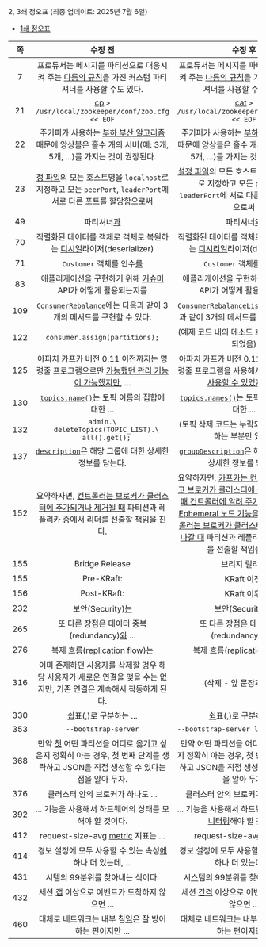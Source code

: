 2, 3쇄 정오표 (최종 업데이트: 2025년 7월 6일)

- [1쇄 정오표](1st/)

|쪽  |수정 전                                                                   |수정 후                                                                       |
|:-:|:---------------------------------------------------------------------:|:-------------------------------------------------------------------------:|
|7|프로듀서는 메시지를 파티션으로 대응시켜 주는 <ins>다름의 규칙</ins>을 가진 커스텀 파티셔너를 사용할 수도 있다.|프로듀서는 메시지를 파티션으로 대응시켜 주는 <ins>나름의 규칙</ins>을 가진 커스텀 파티셔너를 사용할 수도 있다.|
|21|<ins>cp</ins> `> /usr/local/zookeeper/conf/zoo.cfg << EOF`|<ins>cat</ins> `> /usr/local/zookeeper/conf/zoo.cfg << EOF`|
|22|주키퍼가 사용하는 <ins>부하 부산 알고리즘</ins> 때문에 앙상블은 홀수 개의 서버(예: 3개, 5개, ...)를 가지는 것이 권장된다.|주키퍼가 사용하는 <ins>부하 분산 알고리즘</ins> 때문에 앙상블은 홀수 개의 서버(예: 3개, 5개, ...)를 가지는 것이 권장된다.|
|23|<ins>정 파일</ins>의 모든 호스트명을 `localhost`로 지정하고 모든 `peerPort`, `leaderPort`에 서로 다른 포트를 할당함으로써|<ins>설정 파일</ins>의 모든 호스트명을 `localhost`로 지정하고 모든 `peerPort`, `leaderPort`에 서로 다른 포트를 할당함으로써|
|49|파티셔너<ins>과</ins>|파티셔너<ins>와</ins>|
|70|직렬화된 데이터를 객체로 객체로 복원하는 <ins>디시얼</ins>라이저(deserializer)|직렬화된 데이터를 객체로 객체로 복원하는 <ins>디시리얼</ins>라이저(deserializer)|
|71|`Customer` 객체를 인수<ins>를</ins>|`Customer` 객체를 인수<ins>로</ins>|
|83|애플리케이션을 구현하기 위해 <ins>커슈머</ins> API가 어떻게 활용되는지를|애플리케이션을 구현하기 위해 <ins>컨슈머</ins> API가 어떻게 활용되는지를|
|109|<ins>`ConsumerRebalance`</ins>에는 다음과 같이 3개의 메서드를 구현할 수 있다.|<ins>`ConsumerRebalanceListener`</ins>에는 다음과 같이 3개의 메서드를 구현할 수 있다.|
|122|`consumer.assign(partitions);`|(예제 코드 내의 메소드 호출이 중복 인쇄되었음)|
|125|아파치 카프카 버전 0.11 이전까지는 명령줄 프로그램으로만 <ins>가능했던 관리 기능이 가능했지만</ins>, ...|아파치 카프카 버전 0.11 이전까지는 명령줄 프로그램을 사용해서만 <ins>관리 기능을 사용할 수 있었지만</ins>, ...|
|130|<ins>`topics.name()`</ins>는 토픽 이름의 집합에 대한 ...|<ins>`topics.names()`</ins>는 토픽 이름의 집합에 대한 ...|
|132|`admin.\`<br />`  deleteTopics(TOPIC_LIST).\`<br />`  all().get();`|(토픽 삭제 코드는 누락되고 삭제를 확인하는 부분만 있음.)|
|137|<ins>`description`</ins>은 해당 그룹에 대한 상세한 정보를 담는다.|<ins>`groupDescription`</ins>은 해당 그룹에 대한 상세한 정보를 담는다.|
|152|요약하자면, <ins>컨트롤러는 브로커가 클러스터에 추가되거나 제거될 때</ins> 파티션과 레플리카 중에서 리더를 선출할 책임을 진다.|요약하자면, <ins>카프카는 컨트롤러를 선출하고 브로커가 클러스터에 들어오거나 나갈 때 컨트롤러에 알려 주기 위해 주키퍼의 Ephemeral 노드 기능을 사용한다. 컨트롤러는 브로커가 클러스터에 들어오거나 나갈 때</ins> 파티션과 레플리카 중에서 리더를 선출할 책임을 진다.|
|155|Bridge Release|브리지 릴리스|
|155|Pre-KRaft:|KRaft 이전:|
|156|Post-KRaft:|KRaft 이후:|
|232|보안(Security)<ins>는</ins>|보안(Security)<ins>은</ins>|
|265|또 다른 장점은 데이터 중복(redundancy)<ins>와</ins> ...|또 다른 장점은 데이터 중복(redundancy)<ins>과</ins> ...|
|276|복제 흐름(replication flow)<ins>는</ins>|복제 흐름(replication flow)<ins>은</ins>|
|316|이미 존재하던 사용자를 삭제할 경우 해당 사용자가 새로운 연결을 맺을 수는 없지만, 기존 연결은 계속해서 작동하게 된다.|(삭제 - 앞 문장과 중복.)|
|330|<ins>쉽</ins>표(,)로 구분하는 ...|<ins>쉼</ins>표(,)로 구분하는 ...|
|353|`--bootstrap-server`|`--bootstrap-server localhost:9092`|
|368|만약 <ins>첫</ins> 어떤 파티션을 어디로 옮기고 싶은지 정확히 아는 경우, 첫 번째 단계를 생략하고 JSON을 직접 생성할 수 있다는 점을 알아 두자.|만약 어떤 파티션을 어디로 옮기고 싶은지 정확히 아는 경우, 첫 번째 단계를 생략하고 JSON을 직접 생성할 수 있다는 점을 알아 두자.|
|376|클러스터 안의 브로커가 하나도 ...|클러스터 안의 브로커가 하나<ins>라</ins>도 ...|
|392|... 기능을 사용해서 하드웨어의 상태를 모해야 할 것이다.|... 기능을 사용해서 하드웨어의 상태를 모<ins>니터링</ins>해야 할 것이다.|
|412|request-size-avg <ins>metric</ins> 지표는 ...|request-size-avg 지표는 ...|
|414|경보 설정에 모두 사용할 수 있는 속성<ins>에</ins> 하나 더 있는데, ...|경보 설정에 모두 사용할 수 있는 속성<ins>이</ins> 하나 더 있는데, ...|
|431|시템의 99분위를 찾아내는 식이다.|시<ins>스</ins>템의 99분위를 찾아내는 식이다.|
|432|세션 <ins>갭</ins> 이상으로 이벤트가 도착하지 않으면 ...|세션 <ins>간격</ins> 이상으로 이벤트가 도착하지 않으면 ...|
|460|대체로 네트워크는 내부 침<ins>임</ins>은 잘 방어하는 편이지만 ...|대체로 네트워크는 내부 침<ins>입</ins>은 잘 방어하는 편이지만 ...|

